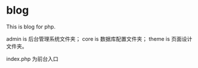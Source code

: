 # blog
This is blog for php.

admin is 后台管理系统文件夹；
core is 数据库配置文件夹；
theme is 页面设计文件夹。


index.php 为前台入口
